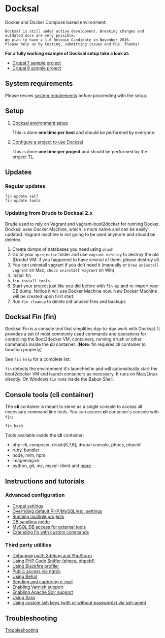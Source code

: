 # Docksal

Docker and Docker Compose based environment.

    Docksal is still under active development. Breaking changes and outdated docs are very possible.
    We plan to have a 1.0 Release Candidate in November 2016.  
    Please help us by testing, submitting issues and PRs. Thanks!

**For a fully working example of Docksal setup take a look at:**
- [Drupal 7 sample project](https://github.com/docksal/drupal7)
- [Drupal 8 sample project](https://github.com/docksal/drupal8)


## System requirements

Please review [system requirements](/docs/system-requirements.md) before proceeding with the setup.


<a name="setup"></a>
## Setup

1. [Docksal environment setup](/docs/env-setup.md)
    
    This is done **one time per host** and should be performed by everyone.

2. [Configure a project to use Docksal](/docs/project-setup.md)

    This is done **one time per project** and should be performed by the project TL.


<a name="updates"></a>
## Updates

### Regular updates

```
fin update self
fin update tools
```

### Updating from Drude to Docksal 2.x

Drude used to rely on Vagrant and vagrant-boot2docker for running Docker.  
Docksal uses Docker Machine, which is more native and can be easily updated.
Vagrant machine is not going to be used anymore and should be deleted. 

1. Create dumps of databases you need using `drush`
2. Go to your `<projects>` folder and use `vagrant destroy` to destroy the old (Drude) VM. If you happened to have several of them, please destroy all.
3. You can uninstall vagrant if you do't need it (manually or `brew uninstall vagrant` on Mac, `choco uninstall vagrant` on Win)
4. Install fin
5. `fin install tools`
6. Start your project just like you did before with `fin up` and re-import your DB dump. Notice it will use Docker Machine now. New Docker Machine will be created upon first start.
7. Run `fin cleanup` to delete old unused files and backups

<a name="fin"></a>
## Docksal Fin (fin)

Docksal Fin is a console tool that simplifies day-to-day work with Docksal.
It provides a set of most commonly used commands and operations for controlling the Boot2docker VM, containers, running drush or other commands inside the **cli** container. (**Note**: fin requires cli container to function properly)

See `fin help` for a complete list.

`fin` detects the environment it's launched in and will automatically start the boot2docker VM and launch containers as necessary.
It runs on Mac/Linux directly. On Windows `fin` runs inside the Babun Shell.


<a name="cli"></a>
## Console tools (cli container)

The **cli** container is meant to serve as a single console to access all necessary command line tools.
You can access **cli** container's console with `fin`:

```
fin bash
```

Tools available inside the **cli** container:

- php-cli, composer, drush[6,7,8], drupal console, phpcs, phpcbf
- ruby, bundler
- node, nvm, npm
- imagemagick
- python, git, mc, mysql-client and [more](https://github.com/docksal/image-cli)


<a name="instructions"></a>
## Instructions and tutorials

### Advanced configuration
- [Drupal settings](/docs/drupal-settings.md)
- [Overriding default PHP/MySQL/etc. settings](/docs/settings.md)
- [Running multiple projects](/docs/multiple-projects.md)
- [DB sandbox mode](/docs/db-sandbox.md)
- [MySQL DB access for external tools](/docs/db-access.md)
- [Extending fin with custom commands](/docs/custom-commands.md)

### Third party utililies
- [Debugging with Xdebug and PhpStorm](/docs/xdebug.md)
- [Using PHP Code Sniffer (phpcs, phpcbf)](/docs/phpcs.md)
- [Using Blackfire profiler](/docs/blackfire.md)
- [Public access via ngrok](/docs/public-access.md)
- [Using Behat](/docs/behat.md)
- [Sending and capturing e-mail](/docs/mail.md)
- [Enabling Varnish support](/docs/varnish.md)
- [Enabling Apache Solr support](/docs/apache-solr.md)
- [Using Sass](/docs/sass.md)
- [Using custom ssh keys (with or without passwords) via ssh-agent](/docs/ssh-agent.md)

<a name="troubleshooting"></a>
## Troubleshooting

[Troubleshooting](https://github.com/docksal/docksal/issues)

